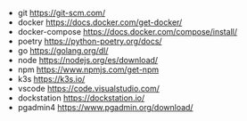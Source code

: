 - git				https://git-scm.com/
- docker 			https://docs.docker.com/get-docker/
- docker-compose 	https://docs.docker.com/compose/install/
- poetry          	https://python-poetry.org/docs/
- go              	https://golang.org/dl/
- node            	https://nodejs.org/es/download/
- npm             	https://www.npmjs.com/get-npm
- k3s 				https://k3s.io/
- vscode			https://code.visualstudio.com/
- dockstation		https://dockstation.io/
- pgadmin4			https://www.pgadmin.org/download/
